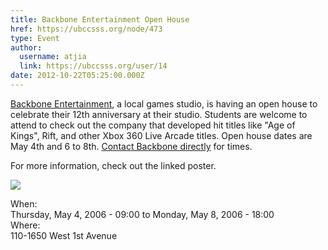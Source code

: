 ```yaml
---
title: Backbone Entertainment Open House 
href: https://ubccsss.org/node/473
type: Event
author:
  username: atjia
  link: https://ubccsss.org/user/14
date: 2012-10-22T05:25:00.000Z
---
```


<div class="field field-name-body field-type-text-with-summary field-label-hidden"><div class="field-items"><div class="field-item even"><p><a href="http://www.backb.com/">Backbone Entertainment</a>, a local games studio, is having an open house to celebrate their 12th anniversary at their studio.  Students are welcome to attend to check out the company that developed hit titles like &quot;Age of Kings&quot;, Rift, and other Xbox 360 Live Arcade titles.  Open house dates are May 4th and 6 to 8th.  <a href="/cdn-cgi/l/email-protection#e89a9b9e98a88a898b838ac68b8785">Contact Backbone directly</a> for times.</p>
<p>For more information, check out the linked poster.</p>
<p><a href="/files/inconnu.jpg"><img src="/files/mini-inconnu.jpg"></a></p>
</div></div></div><div class="field field-name-field-dates field-type-datetime field-label-above"><div class="field-label">When:&#xA0;</div><div class="field-items"><div class="field-item even"><span class="date-display-range"><span class="date-display-start">Thursday, May 4, 2006 - 09:00</span> to <span class="date-display-end">Monday, May 8, 2006 - 18:00</span></span></div></div></div><div class="field field-name-field-location field-type-text field-label-above"><div class="field-label">Where:&#xA0;</div><div class="field-items"><div class="field-item even">110-1650 West 1st Avenue</div></div></div>    <footer>
          </footer>